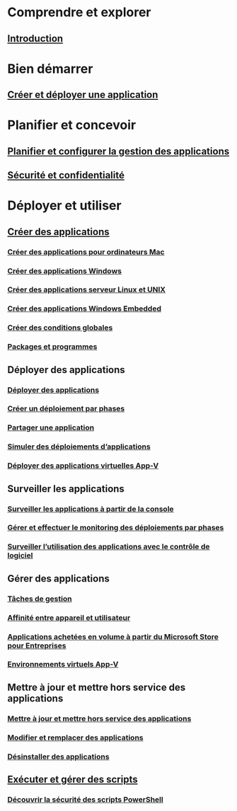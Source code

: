 # Comprendre et explorer
## [Introduction](understand/introduction-to-application-management.md)

# Bien démarrer
## [Créer et déployer une application](get-started/create-and-deploy-an-application.md)

# Planifier et concevoir
## [Planifier et configurer la gestion des applications](plan-design/plan-for-and-configure-application-management.md)
## [Sécurité et confidentialité](plan-design/security-and-privacy-for-application-management.md)

# Déployer et utiliser

## [Créer des applications](deploy-use/create-applications.md)
### [Créer des applications pour ordinateurs Mac](get-started/creating-mac-computer-applications.md)
### [Créer des applications Windows](get-started/creating-windows-applications.md)
### [Créer des applications serveur Linux et UNIX](get-started/creating-linux-and-unix-server-applications.md)
### [Créer des applications Windows Embedded](get-started/creating-windows-embedded-applications.md)
### [Créer des conditions globales](deploy-use/create-global-conditions.md)
### [Packages et programmes](deploy-use/packages-and-programs.md)

## Déployer des applications
### [Déployer des applications](deploy-use/deploy-applications.md)
### [Créer un déploiement par phases](../osd/deploy-use/create-phased-deployment-for-task-sequence.md?toc=/sccm/apps/toc.json&bc=/sccm/apps/breadcrumb/toc.json)
### [Partager une application](deploy-use/share-applications.md)
### [Simuler des déploiements d’applications](deploy-use/simulate-application-deployments.md)
### [Déployer des applications virtuelles App-V](get-started/deploying-app-v-virtual-applications.md)

## Surveiller les applications
### [Surveiller les applications à partir de la console](deploy-use/monitor-applications-from-the-console.md)
### [Gérer et effectuer le monitoring des déploiements par phases](../osd/deploy-use/manage-monitor-phased-deployments.md?toc=/sccm/apps/toc.json&bc=/sccm/apps/breadcrumb/toc.json)
### [Surveiller l’utilisation des applications avec le contrôle de logiciel](deploy-use/monitor-app-usage-with-software-metering.md)

## Gérer des applications
### [Tâches de gestion](deploy-use/management-tasks-applications.md)
### [Affinité entre appareil et utilisateur](deploy-use/link-users-and-devices-with-user-device-affinity.md)
### [Applications achetées en volume à partir du Microsoft Store pour Entreprises](deploy-use/manage-apps-from-the-windows-store-for-business.md)
### [Environnements virtuels App-V](deploy-use/create-app-v-virtual-environments.md)

## Mettre à jour et mettre hors service des applications
### [Mettre à jour et mettre hors service des applications](deploy-use/update-and-retire-applications.md)
### [Modifier et remplacer des applications](deploy-use/revise-and-supersede-applications.md)
### [Désinstaller des applications](deploy-use/uninstall-applications.md)

## [Exécuter et gérer des scripts](deploy-use/create-deploy-scripts.md)
### [Découvrir la sécurité des scripts PowerShell](deploy-use/learn-script-security.md)
